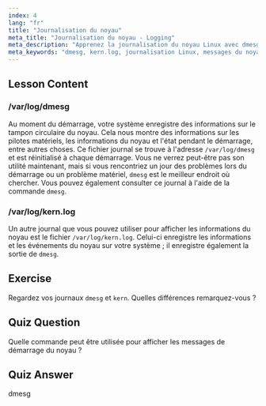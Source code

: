 ```yaml
---
index: 4
lang: "fr"
title: "Journalisation du noyau"
meta_title: "Journalisation du noyau - Logging"
meta_description: "Apprenez la journalisation du noyau Linux avec dmesg et kern.log. Comprenez les messages de démarrage et les problèmes matériels. Explorez les journaux du noyau pour des informations système."
meta_keywords: "dmesg, kern.log, journalisation Linux, messages du noyau, journal de démarrage, tutoriel Linux, guide du débutant"
---
```


## Lesson Content

### /var/log/dmesg

Au moment du démarrage, votre système enregistre des informations sur le tampon circulaire du noyau. Cela nous montre des informations sur les pilotes matériels, les informations du noyau et l'état pendant le démarrage, entre autres choses. Ce fichier journal se trouve à l'adresse `/var/log/dmesg` et est réinitialisé à chaque démarrage. Vous ne verrez peut-être pas son utilité maintenant, mais si vous rencontriez un jour des problèmes lors du démarrage ou un problème matériel, `dmesg` est le meilleur endroit où chercher. Vous pouvez également consulter ce journal à l'aide de la commande `dmesg`.

### /var/log/kern.log

Un autre journal que vous pouvez utiliser pour afficher les informations du noyau est le fichier `/var/log/kern.log`. Celui-ci enregistre les informations et les événements du noyau sur votre système ; il enregistre également la sortie de `dmesg`.

## Exercise

Regardez vos journaux `dmesg` et `kern`. Quelles différences remarquez-vous ?

## Quiz Question

Quelle commande peut être utilisée pour afficher les messages de démarrage du noyau ?

## Quiz Answer

dmesg
